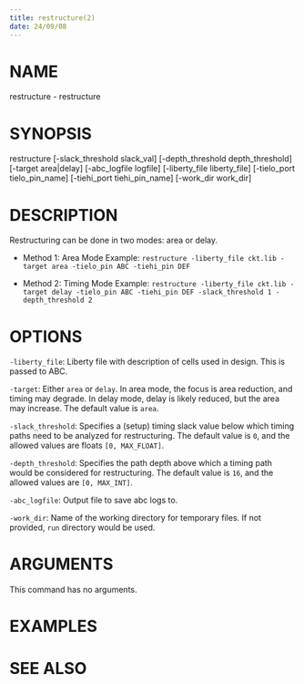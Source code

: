 ```yaml
---
title: restructure(2)
date: 24/09/08
---
```


# NAME

restructure - restructure

# SYNOPSIS

restructure 
    [-slack_threshold slack_val]
    [-depth_threshold depth_threshold]
    [-target area|delay]
    [-abc_logfile logfile]
    [-liberty_file liberty_file]
    [-tielo_port  tielo_pin_name]
    [-tiehi_port tiehi_pin_name]
    [-work_dir work_dir]


# DESCRIPTION

Restructuring can be done in two modes: area or delay.

- Method 1: Area Mode
Example: `restructure -liberty_file ckt.lib -target area -tielo_pin ABC -tiehi_pin DEF`

- Method 2: Timing Mode
Example: `restructure -liberty_file ckt.lib -target delay -tielo_pin ABC -tiehi_pin DEF -slack_threshold 1 -depth_threshold 2`

# OPTIONS

`-liberty_file`:  Liberty file with description of cells used in design. This is passed to ABC.

`-target`:  Either `area` or `delay`. In area mode, the focus is area reduction, and timing may degrade. In delay mode, delay is likely reduced, but the area may increase. The default value is `area`.

`-slack_threshold`:  Specifies a (setup) timing slack value below which timing paths need to be analyzed for restructuring. The default value is `0`, and the allowed values are floats `[0, MAX_FLOAT]`.

`-depth_threshold`:  Specifies the path depth above which a timing path would be considered for restructuring. The default value is `16`, and the allowed values are `[0, MAX_INT]`.

`-abc_logfile`:  Output file to save abc logs to.

`-work_dir`:  Name of the working directory for temporary files. If not provided, `run` directory would be used.

# ARGUMENTS

This command has no arguments.

# EXAMPLES

# SEE ALSO
